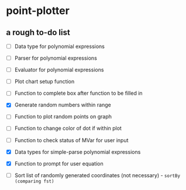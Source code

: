 point-plotter
=============

a rough to-do list
------------------

- [ ] Data type for polynomial expressions
- [ ] Parser for polynomial expressions
- [ ] Evaluator for polynomial expressions
- [ ] Plot chart setup function
- [ ] Function to complete box after function to be filled in
- [x] Generate random numbers within range
- [ ] Function to plot random points on graph
- [ ] Function to change color of dot if within plot
- [ ] Function to check status of MVar for user input
- [x] Data types for simple-parse polynomial expressions
- [x] Function to prompt for user equation
- [ ] Sort list of randomly generated coordinates (not necessary)
      - `sortBy (comparing fst)`
    
